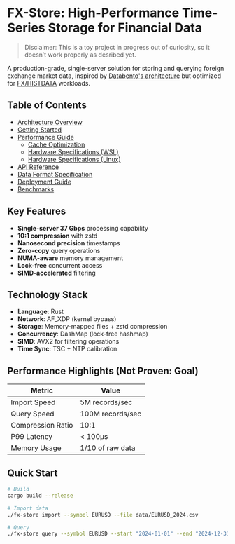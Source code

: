 # FX-Store: High-Performance Time-Series Storage for Financial Data

> Disclaimer: This is a toy project in progress out of curiosity, so it doesn’t work properly as desribed yet. 

A production-grade, single-server solution for storing and querying foreign exchange market data, inspired by [Databento's architecture](https://databento.com/blog/real-time-tick-data) but optimized for [FX/HISTDATA](http://www.histdata.com/) workloads.

## Table of Contents

- [Architecture Overview](./docs/architecture.md)
- [Getting Started](./docs/getting-started.md)
- [Performance Guide](./docs/performance.md)
  - [Cache Optimization](./docs/cache-optimization.md)
  - [Hardware Specifications (WSL)](./docs/hardware-wsl.md)
  - [Hardware Specifications (Linux)](./docs/hardware-native-linux.md)
- [API Reference](./docs/api-reference.md)
- [Data Format Specification](./docs/data-format.md)
- [Deployment Guide](./docs/deployment.md)
- [Benchmarks](./docs/benchmarks.md)

## Key Features

- **Single-server 37 Gbps** processing capability
- **10:1 compression** with zstd
- **Nanosecond precision** timestamps
- **Zero-copy** query operations
- **NUMA-aware** memory management
- **Lock-free** concurrent access
- **SIMD-accelerated** filtering

## Technology Stack

- **Language**: Rust
- **Network**: AF_XDP (kernel bypass)
- **Storage**: Memory-mapped files + zstd compression
- **Concurrency**: DashMap (lock-free hashmap)
- **SIMD**: AVX2 for filtering operations
- **Time Sync**: TSC + NTP calibration

## Performance Highlights (Not Proven: Goal)

| Metric            | Value            |
| ----------------- | ---------------- |
| Import Speed      | 5M records/sec   |
| Query Speed       | 100M records/sec |
| Compression Ratio | 10:1             |
| P99 Latency       | < 100μs          |
| Memory Usage      | 1/10 of raw data |

## Quick Start

```bash
# Build
cargo build --release

# Import data
./fx-store import --symbol EURUSD --file data/EURUSD_2024.csv

# Query
./fx-store query --symbol EURUSD --start "2024-01-01" --end "2024-12-31"
```
